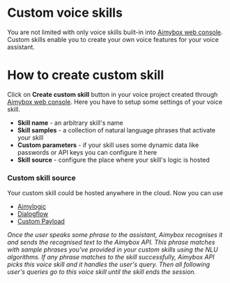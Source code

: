 # Custom voice skills

You are not limited with only voice skills built-in into [Aimybox web console](/en/article/introduction-to-aimybox-web-console-n49kfr/). Custom skills enable you to create your own voice features for your voice assistant.

# How to create custom skill

Click on **Create custom skill** button in your voice project created through [Aimybox web console](/en/article/introduction-to-aimybox-web-console-n49kfr/). Here you have to setup some settings of your voice skill.

* **Skill name** - an arbitrary skill's name
* **Skill samples** - a collection of natural language phrases that activate your skill
* **Custom parameters** - if your skill uses some dynamic data like passwords or API keys you can configure it here
* **Skill source** - configure the place where your skill's logic is hosted

### Custom skill source

Your custom skill could be hosted anywhere in the cloud. Now you can use

* [Aimylogic](/en/article/aimylogic-webhook-5quhb1/)
* [Dialogflow](/en/article/dialogflow-agent-cqdvjn/) 
* [Custom Payload](/en/article/custom-payload-le1mvx/)

_Once the user speaks some phrase to the assistant, Aimybox recognises it and sends the recognised text to the Aimybox API. This phrase matches with sample phrases you've provided in your custom skills using the NLU algorithms. If any phrase matches to the skill successfully, Aimybox API picks this voice skill and it handles the user's query. Then all following user's queries go to this voice skill until the skill ends the session._
